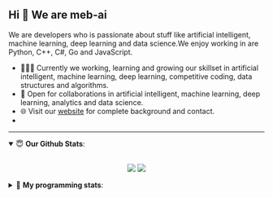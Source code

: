 ## Hi 👋 We are meb-ai 
We are developers who is passionate about stuff like artificial intelligent, machine learning, deep learning and data science.We enjoy working in are Python, C++, C#, Go and  JavaScript.
- 👨🏽‍💻 Currently we working, learning and growing our skillset in artificial intelligent, machine learning, deep learning, competitive coding, data structures and algorithms.
- 🤝 Open for collaborations in artificial intelligent, machine learning, deep learning, analytics and data science.
- 🌐 Visit our [website](http://meb.ai/) for complete background and contact.
- 
---
<details open>
 <summary> 😇 <b>Our Github Stats</b>: </summary>
<br>
<p align = "center">
  <img src = "https://github-readme-stats.vercel.app/api?username=volkanaktas&show_icons=true&theme=tokyonight&line_height=27">
  <img src = "https://github-readme-stats.vercel.app/api/top-langs/?username=volkanaktas&hide=css,java,html&theme=tokyonight">
</p>
</details>
<details> 
 <summary>🤖 <b>My programming stats</b>: </summary>
<br>

<!--START_SECTION:waka-->
**I'm an Early 🐤** 

```text
🌞 Morning    103 commits    ████░░░░░░░░░░░░░░░░░░░░░   16.59% 
🌆 Daytime    210 commits    ████████░░░░░░░░░░░░░░░░░   33.82% 
🌃 Evening    230 commits    █████████░░░░░░░░░░░░░░░░   37.04% 
🌙 Night      78 commits     ███░░░░░░░░░░░░░░░░░░░░░░   12.56%

```
📅 **I'm Most Productive on Sunday** 

```text
Monday       65 commits     ██░░░░░░░░░░░░░░░░░░░░░░░   10.47% 
Tuesday      90 commits     ███░░░░░░░░░░░░░░░░░░░░░░   14.49% 
Wednesday    74 commits     ███░░░░░░░░░░░░░░░░░░░░░░   11.92% 
Thursday     100 commits    ████░░░░░░░░░░░░░░░░░░░░░   16.1% 
Friday       79 commits     ███░░░░░░░░░░░░░░░░░░░░░░   12.72% 
Saturday     93 commits     ███░░░░░░░░░░░░░░░░░░░░░░   14.98% 
Sunday       120 commits    ████░░░░░░░░░░░░░░░░░░░░░   19.32%

```


📊 **This Week I Spent My Time On** 

```text
💬 Programming Languages: 
Text                     19 mins             █████████████████████░░░░   84.25% 
HTML                     3 mins              ████░░░░░░░░░░░░░░░░░░░░░   15.75%

```

**I Mostly Code in Jupyter Notebook** 

```text
Jupyter Notebook         10 repos            █████████████████░░░░░░░░   71.43% 
C++                      2 repos             ███░░░░░░░░░░░░░░░░░░░░░░   14.29% 
HTML                     1 repos             █░░░░░░░░░░░░░░░░░░░░░░░░   7.14% 
JavaScript               1 repos             █░░░░░░░░░░░░░░░░░░░░░░░░   7.14%

```



<!--END_SECTION:waka-->

</details>
